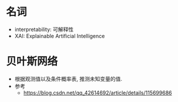 # 名词
* interpretability: 可解释性
* XAI:  Explainable Artificial Intelligence

# 贝叶斯网络
* 根据观测值以及条件概率表, 推测未知变量的值. 
* 参考
    * https://blog.csdn.net/qq_42614692/article/details/115699686